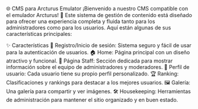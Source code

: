 🌐 CMS para Arcturus Emulator
¡Bienvenido a nuestro CMS compatible con el emulador Arcturus! 🚀 Este sistema de gestión de contenido está diseñado para ofrecer una experiencia completa y fluida tanto para los administradores como para los usuarios. Aquí están algunas de sus características principales:

✨ Características
🔐 Registro/Inicio de sesión: Sistema seguro y fácil de usar para la autenticación de usuarios.
🏠 Home: Página principal con un diseño atractivo y funcional.
👥 Página Staff: Sección dedicada para mostrar información sobre el equipo de administradores y moderadores.
🧑 Perfil de usuario: Cada usuario tiene su propio perfil personalizado.
🏆 Ranking: Clasificaciones y rankings para destacar a los mejores usuarios.
🖼️ Galería: Una galería para compartir y ver imágenes.
🛠️ Housekeeping: Herramientas de administración para mantener el sitio organizado y en buen estado.